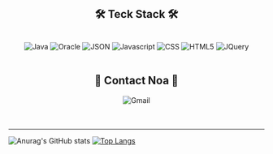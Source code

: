 <div align="center">

  
 
  <br><br>
<h2> 🛠 Teck Stack 🛠 </h2><br>
<img alt="Java" src ="https://img.shields.io/badge/Java-007396.svg?&style=flat&logo=Java&logoColor=white"/>
<img alt="Oracle" src ="https://img.shields.io/badge/Oracle-F80000.svg?&style=flat&logo=Oracle&logoColor=white"/>
<img alt="JSON" src ="https://img.shields.io/badge/JSON-000000.svg?&style=flat&logo=JSON&logoColor=white"/>

<img alt="Javascript" src ="https://img.shields.io/badge/JavaScript-F7DF1E.svg?&style=flat&logo=JavaScript&logoColor=white"/>
<img alt="CSS" src ="https://img.shields.io/badge/CSS3-1572B6.svg?&style=flat&logo=CSS3&logoColor=white"/>
<img alt="HTML5" src ="https://img.shields.io/badge/HTML5-E34F26.svg?&style=flat&logo=HTML5&logoColor=white"/>
  <img alt="JQuery" src ="https://img.shields.io/badge/JQuery-0769AD.svg?&style=flat&logo=JQuery&logoColor=white"/>
<br><br>
  <h2>🌳 Contact Noa 🌳</h2>
  <img alt="Gmail" src ="https://img.shields.io/badge/noasueden@gmail.com-EA4335.svg?&style=flat&logo=Gmail&logoColor=white"/>
  <br>
  </div>
  <br><br>
<hr>

![Anurag's GitHub stats](https://github-readme-stats.vercel.app/api?username=noasued&count_private=true&include_all_commits=true&show_icons=true) [![Top Langs](https://github-readme-stats.vercel.app/api/top-langs/?username=noasued&layout=compact)](https://github.com/anuraghazra/github-readme-stats)
